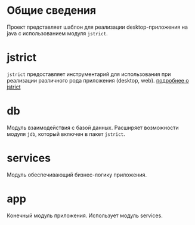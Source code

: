 # Общие сведения
Проект представляет шаблон для реализации desktop-приложения на java с использованием модуля `jstrict`.

# jstrict
`jstrict` предоставляет инструментарий для использования при реализации различного рода приложения (desktop, web).
[подробнее о jstrict](https://github.com/strictkod1899/jstrict)

# db
Модуль взаимодействия с базой данных. Расширяет возможности модуля `jdb`, который включен в пакет `jstrict`.

# services
Модуль обеспечивающий бизнес-логику приложения.

# app
Конечный модуль приложения. Использует модуль services.
